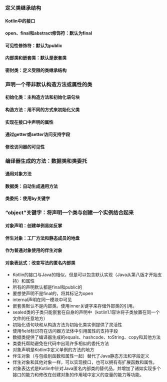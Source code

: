 
### 定义类继承结构
#### Kotlin中的接口
#### open、final和abstract修饰符：默认为final
#### 可见性修饰符：默认为public
#### 内部类和嵌套类：默认是嵌套类
#### 密封类：定义受限的类继承结构
### 声明一个带非默认构造方法或属性的类
#### 初始化类：主构造方法和初始化语句块
#### 构造方法：用不同的方式来初始化父类
#### 实现在接口中声明的属性
#### 通过getter或setter访问支持字段
#### 修改访问器的可见性
### 编译器生成的方法：数据类和类委托
#### 通用对象方法
#### 数据类：自动生成通用方法
#### 类委托：使用by关键字
### “object”关键字：将声明一个类与创建一个实例结合起来
#### 对象声明：创建单例易如反掌
#### 伴生对象：工厂方法和静态成员的地盘
#### 作为普通对象使用的伴生对象
#### 对象表达式：改变写法的匿名内部类

- Kotlin的接口与Java的相似，但是可以包含默认实现（Java从第八版才开始支持）和属性
- 所有的声明默认都是final和public的
- 要想使声明不是final的，将其标记为open
- internal声明在同一模块中可见
- 嵌套类默认不是内部类。使用inner关键字来存储外部类的引用。
- sealed类的子类只能嵌套在自身的声明中（kotlin1.1容许将子类放置在同一个文件的任意地方）
- 初始化语句块和从构造方法为初始化类实例提供了灵活性
- 使用field标识符在访问器方法体中引用属性的支持字段
- 数据类提供了编译器生成的equals、hashcode、toString、copy和其他方法
- 类委托帮助避免在代码中出现许多相似的委托方法
- 对象声明是Kotlin中定义单例的方法的地方
- 伴生对象（与包级别函数和属性一起）替代了Java静态方法和字段定义
- 伴生对象和其他对象一样，可以实现接口，也可以拥有有扩展函数和属性。
- 对象表达式是Kotlin中针对Java匿名内部类的替代品，并增加了诸如实现多个接口的能力和修改在创建对象的作用域中定义的变量的能力等功能。
